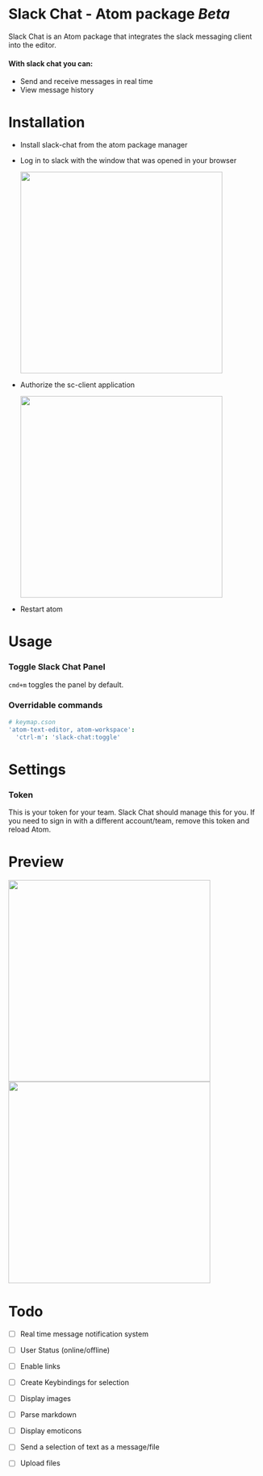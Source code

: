 
# Slack Chat - Atom package *Beta*

Slack Chat is an Atom package that integrates the slack messaging client into the editor.
#### With slack chat you can:
- Send and receive messages in real time
- View message history

# Installation
- Install slack-chat from the atom package manager
- Log in to slack with the window that was opened in your browser

  <img src="http://drive.google.com/uc?export=view&id=0B_FMiWCp_bLQems3NTlIUjlzWWM" width="400px" />

- Authorize the sc-client application

  <img src="http://drive.google.com/uc?export=view&id=0B_FMiWCp_bLQYm9HSi0xY2RMQVU" width="400px" />

- Restart atom

# Usage

### Toggle Slack Chat Panel
`cmd+m` toggles the panel by default.

### Overridable commands
```cson
# keymap.cson
'atom-text-editor, atom-workspace':
  'ctrl-m': 'slack-chat:toggle'
```


# Settings

### Token
This is your token for your team. Slack Chat should manage this for you. If you need to sign in with a different account/team, remove this token and reload Atom.

# Preview
<img src="http://drive.google.com/uc?export=view&id=0B_FMiWCp_bLQNlluR2MwRkNWVG8" width="400px" />
<img src="http://drive.google.com/uc?export=view&id=0B_FMiWCp_bLQOEM1ZjZvUDRhVEk" width="400px" />

# Todo
- [ ] Real time message notification system
- [ ] User Status (online/offline)
- [ ] Enable links
- [ ] Create Keybindings for selection
- [ ] Display images
- [ ] Parse markdown
- [ ] Display emoticons
- [ ] Send a selection of text as a message/file
- [ ] Upload files


